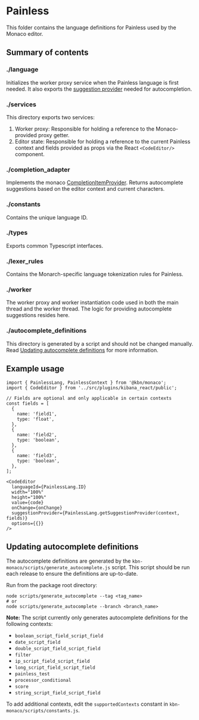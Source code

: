 # Painless

This folder contains the language definitions for Painless used by the Monaco editor.

## Summary of contents

### ./language

Initializes the worker proxy service when the Painless language is first needed. It also exports the [suggestion provider](https://microsoft.github.io/monaco-editor/api/interfaces/monaco.languages.completionitemprovider.html) needed for autocompletion.

### ./services
This directory exports two services:

1. Worker proxy: Responsible for holding a reference to the Monaco-provided proxy getter.
2. Editor state: Responsible for holding a reference to the current Painless context and fields provided as props via the React `<CodeEditor/>` component.

### ./completion_adapter

Implements the monaco [CompletionItemProvider](https://microsoft.github.io/monaco-editor/api/interfaces/monaco.languages.completionitemprovider.html). Returns autocomplete suggestions based on the editor context and current characters.

### ./constants

Contains the unique language ID.

### ./types

Exports common Typescript interfaces.

### ./lexer_rules

Contains the Monarch-specific language tokenization rules for Painless.

### ./worker

The worker proxy and worker instantiation code used in both the main thread and the worker thread. The logic for providing autocomplete suggestions resides here.

### ./autocomplete_definitions

This directory is generated by a script and should not be changed manually. Read [Updating autocomplete definitions](#updating-autocomplete-definitions) for more information.

## Example usage

```
import { PainlessLang, PainlessContext } from '@kbn/monaco';
import { CodeEditor } from '../src/plugins/kibana_react/public';

// Fields are optional and only applicable in certain contexts
const fields = [
  {
    name: 'field1',
    type: 'float',
  },
  {
    name: 'field2',
    type: 'boolean',
  },
  {
    name: 'field3',
    type: 'boolean',
  },
];

<CodeEditor
  languageId={PainlessLang.ID}
  width="100%"
  height="100%"
  value={code}
  onChange={onChange}
  suggestionProvider={PainlessLang.getSuggestionProvider(context, fields)}
  options={{}}
/>
```

## Updating autocomplete definitions

The autocomplete definitions are generated by the `kbn-monaco/scripts/generate_autocomplete.js` script. This script should be run each release to ensure the definitions are up-to-date. 

Run from the package root directory:

```
node scripts/generate_autocomplete --tag <tag_name>
# or
node scripts/generate_autocomplete --branch <branch_name>
```

**Note:** The script currently only generates autocomplete definitions for the following contexts:

  - `boolean_script_field_script_field`
  - `date_script_field`
  - `double_script_field_script_field`
  - `filter`
  - `ip_script_field_script_field`
  - `long_script_field_script_field`
  - `painless_test`
  - `processor_conditional`
  - `score`
  - `string_script_field_script_field`

To add additional contexts, edit the `supportedContexts` constant in `kbn-monaco/scripts/constants.js`.